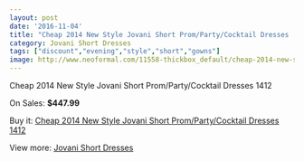 ```yaml
---
layout: post
date: '2016-11-04'
title: "Cheap 2014 New Style Jovani Short Prom/Party/Cocktail Dresses  1412"
category: Jovani Short Dresses
tags: ["discount","evening","style","short","gowns"]
image: http://www.neoformal.com/11558-thickbox_default/cheap-2014-new-style-jovani-short-prom-party-cocktail-dresses-1412.jpg
---
```

Cheap 2014 New Style Jovani Short Prom/Party/Cocktail Dresses  1412

On Sales: **$447.99**
<a href="https://www.neoformal.com/en/jovani-short-dresses-2014/4135-cheap-2014-new-style-jovani-short-prom-party-cocktail-dresses-1412.html"><amp-img layout="responsive" width="600" height="600" src="//www.neoformal.com/11558-thickbox_default/cheap-2014-new-style-jovani-short-prom-party-cocktail-dresses-1412.jpg" alt="Cheap 2014 New Style Jovani Short Prom/Party/Cocktail Dresses  1412 0" /></a>
<a href="https://www.neoformal.com/en/jovani-short-dresses-2014/4135-cheap-2014-new-style-jovani-short-prom-party-cocktail-dresses-1412.html"><amp-img layout="responsive" width="600" height="600" src="//www.neoformal.com/11559-thickbox_default/cheap-2014-new-style-jovani-short-prom-party-cocktail-dresses-1412.jpg" alt="Cheap 2014 New Style Jovani Short Prom/Party/Cocktail Dresses  1412 1" /></a>

Buy it: [Cheap 2014 New Style Jovani Short Prom/Party/Cocktail Dresses  1412](https://www.neoformal.com/en/jovani-short-dresses-2014/4135-cheap-2014-new-style-jovani-short-prom-party-cocktail-dresses-1412.html "Cheap 2014 New Style Jovani Short Prom/Party/Cocktail Dresses  1412")

View more: [Jovani Short Dresses](https://www.neoformal.com/en/54-jovani-short-dresses-2014 "Jovani Short Dresses")